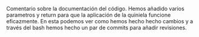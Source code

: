 Comentario sobre la documentación del código. Hemos añadido varios parametros y return para que la aplicación de la quiniela funcione eficazmente. En esta podemos ver como hemos hecho 
hecho cambios y a través del bash hemos hecho un par de commits para añadir revisiones.
